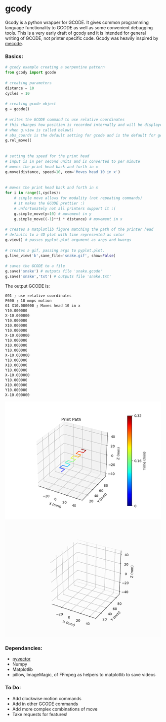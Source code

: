 # gcody

Gcody is a python wrapper for GCODE. It gives common programming language functionality to GCODE as well as some convenient debugging tools. 
This is a very early draft of gcody and it is intended for general writing of GCODE, not printer specific code. 
Gcody was heavily inspired by [mecode](https://github.com/jminardi/mecode).


### Basics:

<python code example>

```python
# gcody example creating a serpentine pattern
from gcody import gcode

# creating parameters
distance = 10
cycles = 10

# creating gcode object
g = gcode()

# writes the GCODE command to use relative coordinates
# this changes how position is recorded internally and will be displayed differently
# when g.view is called below()
# abs_coords is the default setting for gcode and is the default for gcody as well
g.rel_move()


# setting the speed for the print head
# input is in per second units and is converted to per minute
# moves the print head back and forth in x
g.move(distance, speed=10, com='Moves head 10 in x')


# moves the print head back and forth in x
for i in range(1,cycles):
    # simple move allows for modality (not repeating commands)
    # it makes the GCODE prettier :)
    # unfortunately not all printers support it :(
    g.simple_move(y=10) # movement in y
    g.simple_move((-1)**i * distance) # movement in x

# creates a matplotlib figure matching the path of the printer head
# defaults to a 4D plot with time represented as color
g.view() # passes pyplot.plot argument as args and kwargs

# creates a gif, passing args to pyplot.plot.
g.live_view('b',save_file='snake.gif', show=False)

# saves the GCODE to a file
g.save('snake') # outputs file 'snake.gcode'
g.save('snake','txt') # outputs file 'snake.txt'
```

The output GCODE is:
```GCODE
G91 ; use relative coordinates 
F600 ; 10 mmps motion 
G1 X10.000000 ; Moves head 10 in x 
Y10.000000  
X-10.000000  
Y10.000000  
X10.000000  
Y10.000000  
X-10.000000  
Y10.000000  
X10.000000  
Y10.000000  
X-10.000000  
Y10.000000  
X10.000000  
Y10.000000  
X-10.000000  
Y10.000000  
X10.000000  
Y10.000000  
X-10.000000  
```

<Print head image>

![Printer Path](test_path.png)
![Snake Gif](snake.gif)


### Dependancies:
* [pyvector](https://github.com/rtZamb/pyvector)
* Numpy
* Matplotlib
* pillow, ImageMagic, of FFmpeg as helpers to matplotlib to save videos
	


### To Do:
* Add clockwise motion commands
* Add in other GCODE commands
* Add more complex combinations of move
* Take requests for features!



















